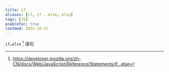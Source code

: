 ```yaml
---
title: if
aliases: [if, if...else, else]
tags: [JS]
enableToc: true
lastmod: 2022-10-21
---
```


`if…else` [^1] 语句

[^1]: <https://developer.mozilla.org/zh-CN/docs/Web/JavaScript/Reference/Statements/if…else>
